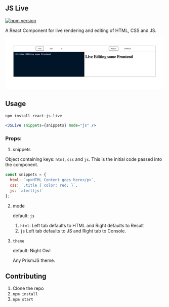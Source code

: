 ## JS Live

[![npm version](https://badge.fury.io/js/react-js-live.svg)](https://badge.fury.io/js/react-js-live)

A React Component for live rendering and editing of HTML, CSS and JS.

![screenshot](./screenshot.png)

## Usage

```
npm install react-js-live
```

```jsx
<JSLive snippets={snippets} mode="js" />
```

### Props:

1. snippets

Object containing keys: `html`, `css` and `js`. This is the initial code passed into the component.

```js
const snippets = {
  html: `<p>HTML Content goes here</p>`,
  css: `.title { color: red; }`,
  js: `alert(js)`
};
```

2. mode

   default: `js`

   1. `html`:
      Left tab defaults to HTML and Right defaults to Result
   2. `js`
      Left tab defaults to JS and Right tab to Console.

3. `theme`


    default: Night Owl

    Any PrismJS theme.

## Contributing

1. Clone the repo
2. `npm install`
3. `npm start`
